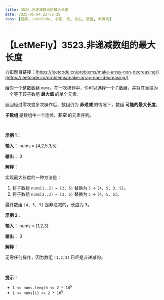 ```yaml
---
title: 3523.非递减数组的最大长度
date: 2025-05-04 22-52-28
tags: [题解, LeetCode, 中等, 栈, 贪心, 数组, 单调栈]
---
```


# 【LetMeFly】3523.非递减数组的最大长度

力扣题目链接：[https://leetcode.cn/problems/make-array-non-decreasing/](https://leetcode.cn/problems/make-array-non-decreasing/)

<p>给你一个整数数组 <code>nums</code>。在一次操作中，你可以选择一个子数组，并将其替换为一个等于该子数组&nbsp;<strong>最大值&nbsp;</strong>的单个元素。</p>

<p>返回经过零次或多次操作后，数组仍为&nbsp;<strong>非递减&nbsp;</strong>的情况下，数组&nbsp;<strong>可能的最大长度</strong>。</p>

<p><strong>子数组&nbsp;</strong>是数组中一个连续、<b>非空&nbsp;</b>的元素序列。</p>

<p>&nbsp;</p>

<p><strong class="example">示例 1：</strong></p>

<div class="example-block">
<p><strong>输入：</strong> <span class="example-io">nums = [4,2,5,3,5]</span></p>

<p><strong>输出：</strong> <span class="example-io">3</span></p>

<p><strong>解释：</strong></p>

<p>实现最大长度的一种方法是：</p>

<ol>
	<li>将子数组 <code>nums[1..2] = [2, 5]</code> 替换为 <code>5</code> → <code>[4, 5, 3, 5]</code>。</li>
	<li>将子数组 <code>nums[2..3] = [3, 5]</code> 替换为 <code>5</code> → <code>[4, 5, 5]</code>。</li>
</ol>

<p>最终数组 <code>[4, 5, 5]</code> 是非递减的，长度为 <font face="monospace">3。</font></p>
</div>

<p><strong class="example">示例 2：</strong></p>

<div class="example-block">
<p><strong>输入：</strong> <span class="example-io">nums = [1,2,3]</span></p>

<p><strong>输出：</strong> <span class="example-io">3</span></p>

<p><strong>解释：</strong></p>

<p>无需任何操作，因为数组 <code>[1,2,3]</code> 已经是非递减的。</p>
</div>

<p>&nbsp;</p>

<p><strong>提示：</strong></p>

<ul>
	<li><code>1 &lt;= nums.length &lt;= 2 * 10<sup>5</sup></code></li>
	<li><code>1 &lt;= nums[i] &lt;= 2 * 10<sup>5</sup></code></li>
</ul>


    